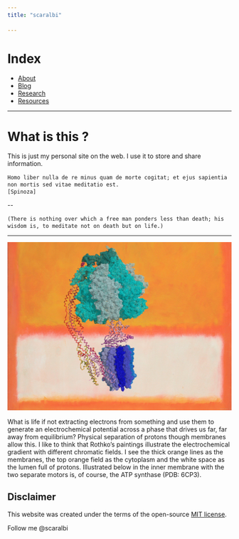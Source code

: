 ```yaml
---
title: "scaralbi"

---
```

# Index
* [About](/about/)
* [Blog](/posts/)
* [Research](/research/)  
* [Resources](/resources/)
---

# What is this ?
This is just my personal site on the web.
I use it to store and share information.

```
Homo liber nulla de re minus quam de morte cogitat; et ejus sapientia non mortis sed vitae meditatio est.  
[Spinoza]
```
--
```
(There is nothing over which a free man ponders less than death; his wisdom is, to meditate not on death but on life.)
```

--- 
![WhatisLife](/assets/atpase.jpg)

What is life if not extracting electrons from something and use them to generate an electrochemical potential across a phase that drives us far, far away from equilibrium? Physical separation of protons though membranes allow this. I like to think that Rothko’s paintings illustrate the electrochemical gradient with different chromatic fields. I see the thick orange lines as the membranes, the top orange field as the cytoplasm and the white space as the lumen full of protons. Illustrated below in the inner membrane with the two separate motors is, of course, the ATP synthase (PDB: 6CP3).


## Disclaimer
This website was created under the terms of the open-source [MIT license](https://opensource.org/licenses/MIT).  

Follow me @scaralbi
